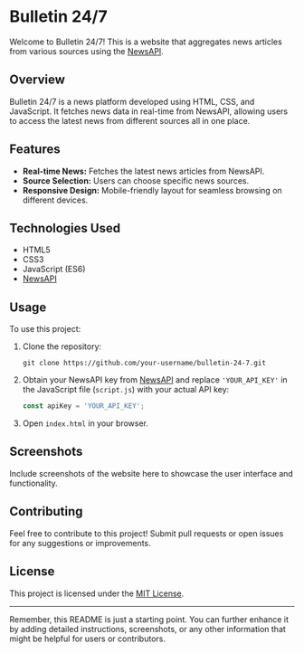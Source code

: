 
# Bulletin 24/7

Welcome to Bulletin 24/7! This is a website that aggregates news articles from various sources using the [NewsAPI](https://newsapi.org/).

## Overview

Bulletin 24/7 is a news platform developed using HTML, CSS, and JavaScript. It fetches news data in real-time from NewsAPI, allowing users to access the latest news from different sources all in one place.

## Features

- **Real-time News:** Fetches the latest news articles from NewsAPI.
- **Source Selection:** Users can choose specific news sources.
- **Responsive Design:** Mobile-friendly layout for seamless browsing on different devices.

## Technologies Used

- HTML5
- CSS3
- JavaScript (ES6)
- [NewsAPI](https://newsapi.org/)

## Usage

To use this project:

1. Clone the repository:

   ```
   git clone https://github.com/your-username/bulletin-24-7.git
   ```

2. Obtain your NewsAPI key from [NewsAPI](https://newsapi.org/) and replace `'YOUR_API_KEY'` in the JavaScript file (`script.js`) with your actual API key:

   ```javascript
   const apiKey = 'YOUR_API_KEY';
   ```

3. Open `index.html` in your browser.

## Screenshots

Include screenshots of the website here to showcase the user interface and functionality.


## Contributing

Feel free to contribute to this project! Submit pull requests or open issues for any suggestions or improvements.

## License

This project is licensed under the [MIT License](LICENSE).

---

Remember, this README is just a starting point. You can further enhance it by adding detailed instructions, screenshots, or any other information that might be helpful for users or contributors.
